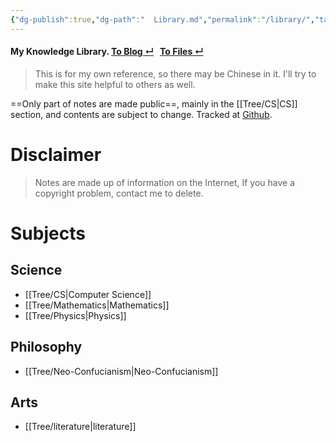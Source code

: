 ```yaml
---
{"dg-publish":true,"dg-path":"  Library.md","permalink":"/library/","tags":["gardenEntry"],"dgShowInlineTitle":false,"created":"2022-07-31T06:00:52.233+08:00","updated":"2023-08-29T07:55:09.165+08:00"}
---
```



<h4> My Knowledge Library.
<a href = "https://eating.work" target = "_blank"><span>To Blog ↵</span></a> &nbsp;
<a href = "https://files.freezing.cool" target = "_blank"><span>To Files ↵</span></a>
</h4>

> This is for my own reference, so there may be Chinese in it. I'll try to make this site helpful to others as well.

==Only part of notes are made public==, mainly in the [[Tree/CS\|CS]] section, and  contents are subject to change. Tracked at [Github](https://github.com/AlexLiu2022/notes).

# Disclaimer

>Notes are made up of information on the Internet, If you have a copyright problem, contact me to delete.

# Subjects

## Science 

- [[Tree/CS\|Computer Science]] 
- [[Tree/Mathematics\|Mathematics]]
- [[Tree/Physics\|Physics]]

## Philosophy

- [[Tree/Neo-Confucianism\|Neo-Confucianism]]

## Arts

-  [[Tree/literature\|literature]] 


<style>
.cm-s-obsidian{
margin-top: 30px !important;
}
<style>